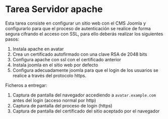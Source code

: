 # Tarea Servidor apache

Esta tarea consiste en configurar un sitio web con el CMS Joomla y configurarlo para que el proceso de autenticación se realice de forma segura cifrando el acceso con SSL, para ello deberás realizar los siguientes pasos:

1. Instala apache en avatar
2. Crea un certificado autofirmado con una clave RSA de 2048 bits
3. Configura apache con ssl con el certificado anterior
4. Instala joomla en el sitio web por defecto
5. Configura adecuadamente joomla para que el login de los usuarios se realice a través del protocolo https.

Ficheros a entregar:  

1. Captura de pantalla del navegador accediendo a `avatar.example.com` antes del login (acceso normal por http)
2. Captura de pantalla del proceso de login (https)
3. Captura de pantalla del certificado del sitio aceptado por el navegador